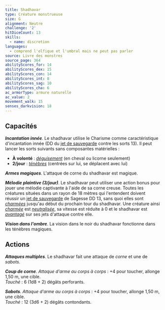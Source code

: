 ```yaml
---
title: Shadhavar
type: Créature monstrueuse
size: G
alignment: Neutre
challenge: '2'
hitDiceCount: 13
skills:
  - name: discretion
languages:
  - comprend l'elfique et l'umbral mais ne peut pas parler
source: Livre des monstres
source_page: 364
abilityScores_for: 14
abilityScores_dex: 15
abilityScores_con: 14
abilityScores_int: 8
abilityScores_sag: 10
abilityScores_cha: 6
ac_armorType: armure naturelle
ac_value: 2
movement_walk: 15
senses_darkvision: 18
---
```

## Capacités
_**Incantation innée**_. Le shadhavar utilise le Charisme comme caractéristique d'incantation innée (DD du [jet de sauvegarde](/utiliser-les-caracteristiques/#jets-de-sauvegarde) contre les sorts 13). Il peut lancer les sorts suivants sans composantes matérielles :
* **À volonté** : [_déguisement_](/grimoire/deguisement/) (en cheval ou licorne seulement)
* **2/jour** : [_ténèbres_](/grimoire/tenebres/) (centrées sur lui, se déplacent avec lui)

_**Armes magiques**_. L'attaque de corne du shadhavar est magique.

_**Mélodie plaintive (3/jour)**_. Le shadhavar peut utiliser une action bonus pour jouer une mélodie captivante à l'aide de sa corne creuse. Toutes les créatures situées dans un rayon de 18 mètres qui l'entendent doivent réussir un [jet de sauvegarde](/utiliser-les-caracteristiques/#jets-de-sauvegarde) de Sagesse DD 13, sans quoi elles sont [_charmées_](/gerer-la-sante-du-personnage/#charme) jusqu'au début du prochain tour du shadhavar. Une créature ainsi [_charmée_](/gerer-la-sante-du-personnage/#charme) est [_neutralisée_](/gerer-la-sante-du-personnage/#neutralise), sa vitesse est réduite à 0 et le shadhavar est [_avantagé_](/utiliser-les-caracteristiques/#avantage-et-desavantage) sur ses jets d'attaque contre elle.

_**Vision dans l'ombre**_. La vision dans le noir du shadhavar fonctionne dans les ténèbres magiques.

## Actions
_**Attaques multiples**_. Le shadhavar fait une attaque de _corne_ et une de _sabots_.

_**Coup de corne**_. _Attaque d'arme au corps à corps_ : +4 pour toucher, allonge 1,50 m, une cible.  
_Touché_ : 6 (1d8 + 2) dégâts perforants.

_**Sabots**_. _Attaque d'arme au corps à corps_ : +4 pour toucher, allonge 1,50 m, une cible.  
_Touché_ : 12 (3d6 + 2) dégâts contondants.
